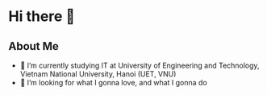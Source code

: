 # Hi there 👋
## About Me

<!--
**danquan/danquan** is a ✨ _special_ ✨ repository because its `README.md` (this file) appears on your GitHub profile.

Here are some ideas to get you started:
-->

- 🌱 I’m currently studying IT at University of Engineering and Technology, Vietnam National University, Hanoi (UET, VNU)
- 🤔 I’m looking for what I gonna love, and what I gonna do
